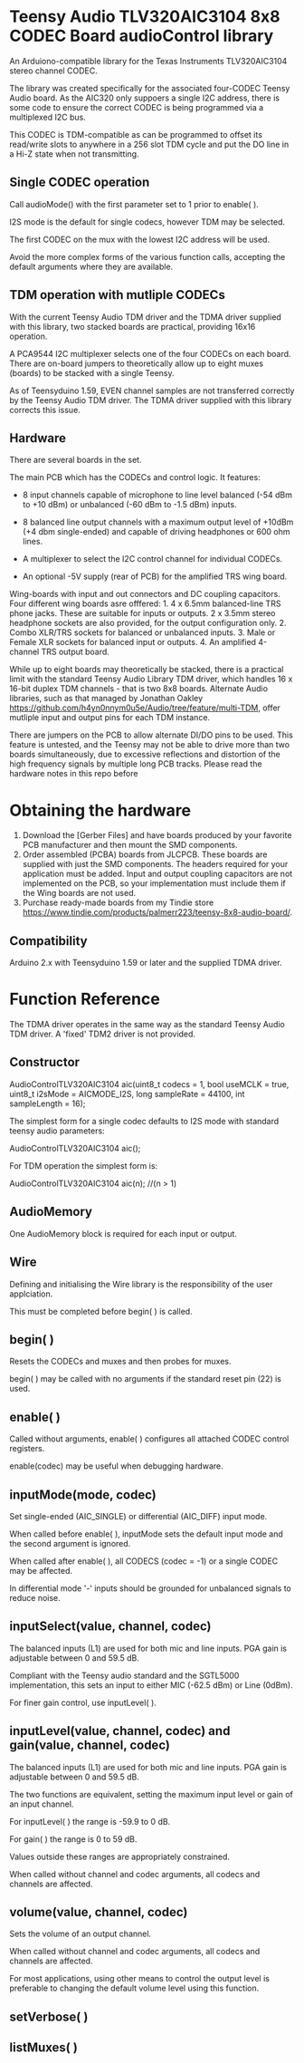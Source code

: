 # Teensy Audio TLV320AIC3104 8x8 CODEC Board audioControl library

An Arduiono-compatible library for the Texas Instruments TLV320AIC3104 stereo channel CODEC.

The library was created specifically for the associated four-CODEC Teensy Audio board. As the AIC320 only suppoers a single I2C address, there is some code to ensure the correct CODEC is being programmed via a multiplexed I2C bus.

This CODEC is TDM-compatible as can be programmed to offset its read/write slots to anywhere in a 256 slot TDM cycle and put the DO line in a Hi-Z state when not transmitting.


## Single CODEC operation
Call audioMode() with the first parameter set to 1 prior to enable( ).

I2S mode is the default for single codecs, however TDM may be selected.

The first CODEC on the mux with the lowest I2C address will be used.

Avoid the more complex forms of the various function calls, accepting the default arguments where they are available.

## TDM operation with mutliple CODECs
With the current Teensy Audio TDM driver and the TDMA driver supplied with this library, two stacked boards are practical, providing 16x16 operation.

A PCA9544 I2C multiplexer selects one of the four CODECs on each board.
There are on-board jumpers to theoretically allow up to eight muxes (boards) to be stacked with a single Teensy.

As of Teensyduino 1.59, EVEN channel samples are not transferred correctly by the Teensy Audio TDM driver. The TDMA driver supplied with this library corrects this issue.


## Hardware

There are several boards in the set. 

The main PCB which has the CODECs and control logic. It features:

- 8 input channels capable of microphone  to line level  balanced (-54 dBm to +10 dBm) or unbalanced (-60 dBm to -1.5 dBm) inputs.

- 8 balanced line output channels with a maximum output level of +10dBm (+4 dbm single-ended) and capable of driving headphones or 600 ohm lines.
	
- A multiplexer to select the I2C control channel for individual CODECs. 
	
- An optional -5V supply (rear of PCB) for the amplified TRS wing board.

Wing-boards with input and out connectors and DC coupling capacitors. Four different wing boards asre offfered:
	1. 4 x 6.5mm balanced-line TRS phone jacks. These are suitable for inputs or outputs.  2 x 3.5mm stereo headphone sockets are also provided, for the output configuration only.
	2. Combo XLR/TRS sockets for balanced or unbalanced inputs.
	3. Male or Female XLR sockets for balanced input or outputs.
	4. An amplified 4-channel TRS output board.
 
While up to eight boards may theoretically be stacked, there is a practical limit with the standard Teensy Audio Library TDM driver, which handles 16 x 16-bit duplex TDM channels - that is two 8x8 boards.
Alternate Audio libraries, such as that managed by Jonathan Oakley https://github.com/h4yn0nnym0u5e/Audio/tree/feature/multi-TDM, offer mutliple input and output pins for each TDM instance.

There are jumpers on the PCB to allow alternate DI/DO pins to be used. This feature is untested, and the Teensy may not be able to drive more than two boards simultaneously, due to excessive reflections and distortion of the high frequency signals by multiple long PCB tracks. Please read the hardware notes in this repo before 

# Obtaining the hardware
1. Download the [Gerber Files] and have boards produced by your favorite PCB manufacturer and then mount the SMD components.
2. Order assembled (PCBA) boards from JLCPCB. These boards are supplied with just the SMD components. The headers required for your application must be added. Input and output coupling capacitors are not implemented on the PCB, so your implementation must include them if the Wing boards are not used.
2. Purchase ready-made boards from my Tindie store https://www.tindie.com/products/palmerr223/teensy-8x8-audio-board/.


## Compatibility
Arduino 2.x with Teensyduino 1.59 or later and the supplied TDMA driver.

# Function Reference

The TDMA driver operates in the same way as the standard Teensy Audio TDM driver. A 'fixed' TDM2 driver is not provided.

## Constructor

AudioControlTLV320AIC3104 aic(uint8_t codecs = 1, bool useMCLK = true, uint8_t i2sMode = AICMODE_I2S,  long sampleRate = 44100, int sampleLength = 16);

The simplest form for a single codec defaults to I2S mode with standard teensy audio parameters:

AudioControlTLV320AIC3104 aic();

For TDM operation the simplest form is: 

AudioControlTLV320AIC3104 aic(n); //(n > 1)

## AudioMemory

One AudioMemory block is required for each input or output.

## Wire

Defining and initialising the Wire library is the responsibility of the user applciation. 

This must be completed before begin( ) is called.

## begin( )

Resets the CODECs and muxes and then probes for muxes.

begin( ) may be called with no arguments if the standard reset pin (22) is used.

## enable( )

Called without arguments, enable( ) configures all attached CODEC control registers.

enable(codec) may be useful when debugging hardware.

## inputMode(mode, codec)

Set single-ended (AIC_SINGLE) or differential (AIC_DIFF) input mode.

When called before enable( ), inputMode sets the default input mode and the second argument is ignored.

When called after enable( ), all CODECS (codec = -1) or a single CODEC may be affected.

In differential mode '-' inputs should be grounded for unbalanced signals to reduce noise.

## inputSelect(value, channel, codec)

The balanced inputs (L1) are used for both mic and line inputs. PGA gain is adjustable between 0 and 59.5 dB.

Compliant with the Teensy audio standard and the SGTL5000 implementation, this sets an input to either MIC (-62.5 dBm) or Line (0dBm).

For finer gain control, use inputLevel( ).

## inputLevel(value, channel, codec) and gain(value, channel, codec)

The balanced inputs (L1) are used for both mic and line inputs. PGA gain is adjustable between 0 and 59.5 dB.

The two functions are equivalent, setting the maximum input level or gain of an input channel. 

For inputLevel( ) the range is -59.9 to 0 dB.

For gain( ) the range is 0 to 59 dB.
 
Values outside these ranges are appropriately constrained. 

When called without channel and codec arguments, all codecs and channels are affected.

## volume(value, channel, codec)

Sets the volume of an output channel. 
 
When called without channel and codec arguments, all codecs and channels are affected.

For most applications, using other means to control the output level is preferable to changing the default volume level using this function.

## setVerbose( )

## listMuxes( )









